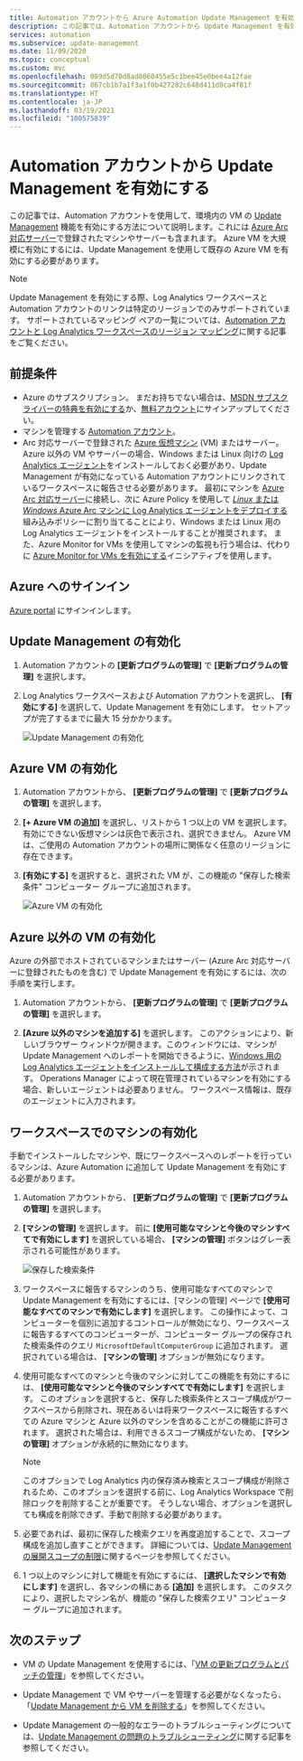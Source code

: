 ```yaml
---
title: Automation アカウントから Azure Automation Update Management を有効にする
description: この記事では、Automation アカウントから Update Management を有効にする方法について説明します。
services: automation
ms.subservice: update-management
ms.date: 11/09/2020
ms.topic: conceptual
ms.custom: mvc
ms.openlocfilehash: 089d5d70d8ad8060455e5c1bee45e0bee4a12fae
ms.sourcegitcommit: 867cb1b7a1f3a1f0b427282c648d411d0ca4f81f
ms.translationtype: HT
ms.contentlocale: ja-JP
ms.lasthandoff: 03/19/2021
ms.locfileid: "100575839"
---
```

# <a name="enable-update-management-from-an-automation-account"></a>Automation アカウントから Update Management を有効にする

この記事では、Automation アカウントを使用して、環境内の VM の [Update Management](overview.md) 機能を有効にする方法について説明します。これには [Azure Arc 対応サーバー](../../azure-arc/servers/overview.md)で登録されたマシンやサーバーも含まれます。 Azure VM を大規模に有効にするには、Update Management を使用して既存の Azure VM を有効にする必要があります。

> [!NOTE]
> Update Management を有効にする際、Log Analytics ワークスペースと Automation アカウントのリンクは特定のリージョンでのみサポートされています。 サポートされているマッピング ペアの一覧については、[Automation アカウントと Log Analytics ワークスペースのリージョン マッピング](../how-to/region-mappings.md)に関する記事をご覧ください。

## <a name="prerequisites"></a>前提条件

* Azure のサブスクリプション。 まだお持ちでない場合は、[MSDN サブスクライバーの特典を有効にする](https://azure.microsoft.com/pricing/member-offers/msdn-benefits-details/)か、[無料アカウント](https://azure.microsoft.com/free/?WT.mc_id=A261C142F)にサインアップしてください。
* マシンを管理する [Automation アカウント](../automation-security-overview.md)。
* Arc 対応サーバーで登録された [Azure 仮想マシン](../../virtual-machines/windows/quick-create-portal.md) (VM) またはサーバー。 Azure 以外の VM やサーバーの場合、Windows または Linux 向けの [Log Analytics エージェント](../../azure-monitor/agents/log-analytics-agent.md)をインストールしておく必要があり、Update Management が有効になっている Automation アカウントにリンクされているワークスペースに報告させる必要があります。 最初にマシンを [Azure Arc 対応サーバー](../../azure-arc/servers/overview.md)に接続し、次に Azure Policy を使用して [*Linux* または *Windows* Azure Arc マシンに Log Analytics エージェントをデプロイする](../../governance/policy/samples/built-in-policies.md#monitoring)組み込みポリシーに割り当てることにより、Windows または Linux 用の Log Analytics エージェントをインストールすることが推奨されます。 また、Azure Monitor for VMs を使用してマシンの監視も行う場合は、代わりに [Azure Monitor for VMs を有効にする](../../governance/policy/samples/built-in-initiatives.md#monitoring)イニシアティブを使用します。


## <a name="sign-in-to-azure"></a>Azure へのサインイン

[Azure portal](https://portal.azure.com) にサインインします。

## <a name="enable-update-management"></a>Update Management の有効化

1. Automation アカウントの **[更新プログラムの管理]** で **[更新プログラムの管理]** を選択します。

2. Log Analytics ワークスペースおよび Automation アカウントを選択し、 **[有効にする]** を選択して、Update Management を有効にします。 セットアップが完了するまでに最大 15 分かかります。

    ![Update Management の有効化](media/enable-from-automation-account/onboardsolutions2.png)

## <a name="enable-azure-vms"></a>Azure VM の有効化

1. Automation アカウントから、 **[更新プログラムの管理]** で **[更新プログラムの管理]** を選択します。

2. **[+ Azure VM の追加]** を選択し、リストから 1 つ以上の VM を選択します。 有効にできない仮想マシンは灰色で表示され、選択できません。 Azure VM は、ご使用の Automation アカウントの場所に関係なく任意のリージョンに存在できます。

3. **[有効にする]** を選択すると、選択された VM が、この機能の "保存した検索条件" コンピューター グループに追加されます。

    ![Azure VM の有効化](media/enable-from-automation-account/enable-azure-vms.png)

## <a name="enable-non-azure-vms"></a>Azure 以外の VM の有効化

Azure の外部でホストされているマシンまたはサーバー (Azure Arc 対応サーバーに登録されたものを含む) で Update Management を有効にするには、次の手順を実行します。  

1. Automation アカウントから、 **[更新プログラムの管理]** で **[更新プログラムの管理]** を選択します。

2. **[Azure 以外のマシンを追加する]** を選択します。 このアクションにより、新しいブラウザー ウィンドウが開きます。このウィンドウには、マシンが Update Management へのレポートを開始できるように、[Windows 用の Log Analytics エージェントをインストールして構成する方法](../../azure-monitor/agents/log-analytics-agent.md)が示されます。 Operations Manager によって現在管理されているマシンを有効にする場合、新しいエージェントは必要ありません。 ワークスペース情報は、既存のエージェントに入力されます。

## <a name="enable-machines-in-the-workspace"></a>ワークスペースでのマシンの有効化

手動でインストールしたマシンや、既にワークスペースへのレポートを行っているマシンは、Azure Automation に追加して Update Management を有効にする必要があります。

1. Automation アカウントから、 **[更新プログラムの管理]** で **[更新プログラムの管理]** を選択します。

2. **[マシンの管理]** を選択します。 前に **[使用可能なマシンと今後のマシンすべてで有効にします]** を選択している場合、 **[マシンの管理]** ボタンはグレー表示される可能性があります。

    ![保存した検索条件](media/enable-from-automation-account/managemachines.png)

3. ワークスペースに報告するマシンのうち、使用可能なすべてのマシンで Update Management を有効にするには、[マシンの管理] ページで **[使用可能なすべてのマシンで有効にします]** を選択します。 この操作によって、コンピューターを個別に追加するコントロールが無効になり、ワークスペースに報告するすべてのコンピューターが、コンピューター グループの保存された検索条件のクエリ `MicrosoftDefaultComputerGroup` に追加されます。 選択されている場合は、 **[マシンの管理]** オプションが無効になります。

4. 使用可能なすべてのマシンと今後のマシンに対してこの機能を有効にするには、 **[使用可能なマシンと今後のマシンすべてで有効にします]** を選択します。 このオプションを選択すると、保存した検索条件とスコープ構成がワークスペースから削除され、現在あるいは将来ワークスペースに報告するすべての Azure マシンと Azure 以外のマシンを含めることがこの機能に許可されます。 選択された場合は、利用できるスコープ構成がないため、 **[マシンの管理]** オプションが永続的に無効になります。

    > [!NOTE]
    > このオプションで Log Analytics 内の保存済み検索とスコープ構成が削除されるため、このオプションを選択する前に、Log Analytics Workspace で削除ロックを削除することが重要です。 そうしない場合、オプションを選択しても構成を削除できず、手動で削除する必要があります。

5. 必要であれば、最初に保存した検索クエリを再度追加することで、スコープ構成を追加し直すことができます。 詳細については、[Update Management の展開スコープの制限](scope-configuration.md)に関するページを参照してください。

6. 1 つ以上のマシンに対して機能を有効にするには、 **[選択したマシンで有効にします]** を選択し、各マシンの横にある **[追加]** を選択します。 このタスクにより、選択したマシン名が、機能の "保存した検索クエリ" コンピューター グループに追加されます。

## <a name="next-steps"></a>次のステップ

* VM の Update Management を使用するには、「[VM の更新プログラムとパッチの管理](manage-updates-for-vm.md)」を参照してください。

* Update Management で VM やサーバーを管理する必要がなくなったら、「[Update Management から VM を削除する](remove-vms.md)」を参照してください。

* Update Management の一般的なエラーのトラブルシューティングについては、[Update Management の問題のトラブルシューティング](../troubleshoot/update-management.md)に関する記事を参照してください。
